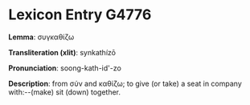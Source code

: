 # Lexicon Entry G4776

**Lemma**: συγκαθίζω

**Transliteration (xlit)**: synkathízō

**Pronunciation**: soong-kath-id'-zo

**Description**:
from σύν and καθίζω; to give (or take) a seat in company with:--(make) sit (down) together.
